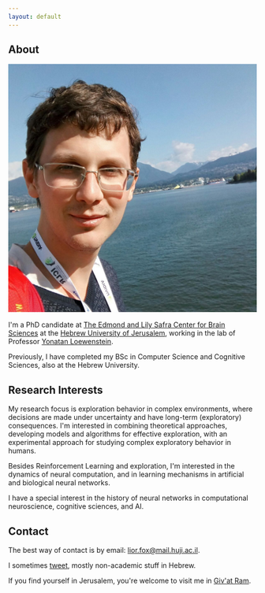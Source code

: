 ```yaml
---
layout: default
---
```


## About

<img class="profile-picture" src="avatarsquare.jpg">

I'm a PhD candidate at [The Edmond and Lily Safra Center for Brain Sciences](https://elsc.huji.ac.il) at the [Hebrew University of Jerusalem](https://new.huji.ac.il/), working in the lab of Professor [Yonatan Loewenstein](https://loewenstein.huji.ac.il/). 

Previously, I have completed my BSc in Computer Science and Cognitive Sciences, also at the Hebrew University.

## Research Interests
My research focus is exploration behavior in complex environments, where decisions are made under uncertainty and have long-term (exploratory) consequences. I'm interested in combining theoretical approaches, developing models and algorithms for effective exploration, with an experimental approach for studying complex exploratory behavior in humans.

Besides Reinforcement Learning and exploration, I'm interested in the dynamics of neural computation, and in learning mechanisms in artificial and biological neural networks.

I have a special interest in the history of neural networks in computational neuroscience, cognitive sciences, and AI.

## Contact
The best way of contact is by email: [lior.fox@mail.huji.ac.il](mailto:lior.fox@mail.huji.ac.il). 

I sometimes [tweet](https://twitter.com/__lfx), mostly non-academic stuff in Hebrew.

If you find yourself in Jerusalem, you're welcome to visit me in [Giv'at Ram](https://goo.gl/maps/KcUpnmyK6838Gw8b6).